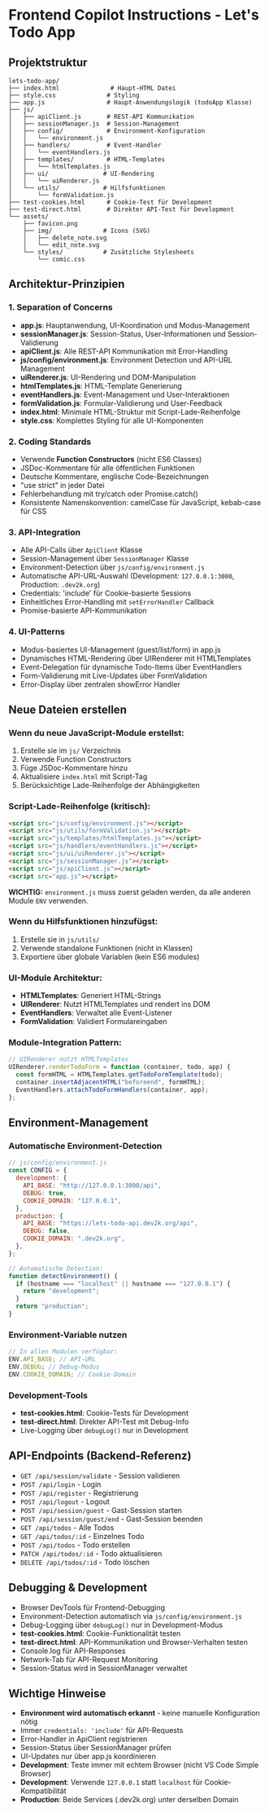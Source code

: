 # Frontend Copilot Instructions - Let's Todo App

## Projektstruktur

```
lets-todo-app/
├── index.html              # Haupt-HTML Datei
├── style.css              # Styling
├── app.js                 # Haupt-Anwendungslogik (todoApp Klasse)
├── js/
│   ├── apiClient.js       # REST-API Kommunikation
│   ├── sessionManager.js  # Session-Management
│   ├── config/            # Environment-Konfiguration
│   │   └── environment.js
│   ├── handlers/          # Event-Handler
│   │   └── eventHandlers.js
│   ├── templates/         # HTML-Templates
│   │   └── htmlTemplates.js
│   ├── ui/               # UI-Rendering
│   │   └── uiRenderer.js
│   └── utils/            # Hilfsfunktionen
│       └── formValidation.js
├── test-cookies.html      # Cookie-Test für Development
├── test-direct.html       # Direkter API-Test für Development
└── assets/
    ├── favicon.png
    ├── img/              # Icons (SVG)
    │   ├── delete_note.svg
    │   └── edit_note.svg
    └── styles/           # Zusätzliche Stylesheets
        └── comic.css
```

## Architektur-Prinzipien

### 1. Separation of Concerns

- **app.js**: Hauptanwendung, UI-Koordination und Modus-Management
- **sessionManager.js**: Session-Status, User-Informationen und Session-Validierung
- **apiClient.js**: Alle REST-API Kommunikation mit Error-Handling
- **js/config/environment.js**: Environment Detection und API-URL Management
- **uiRenderer.js**: UI-Rendering und DOM-Manipulation
- **htmlTemplates.js**: HTML-Template Generierung
- **eventHandlers.js**: Event-Management und User-Interaktionen
- **formValidation.js**: Formular-Validierung und User-Feedback
- **index.html**: Minimale HTML-Struktur mit Script-Lade-Reihenfolge
- **style.css**: Komplettes Styling für alle UI-Komponenten

### 2. Coding Standards

- Verwende **Function Constructors** (nicht ES6 Classes)
- JSDoc-Kommentare für alle öffentlichen Funktionen
- Deutsche Kommentare, englische Code-Bezeichnungen
- "use strict" in jeder Datei
- Fehlerbehandlung mit try/catch oder Promise.catch()
- Konsistente Namenskonvention: camelCase für JavaScript, kebab-case für CSS

### 3. API-Integration

- Alle API-Calls über `ApiClient` Klasse
- Session-Management über `SessionManager` Klasse
- Environment-Detection über `js/config/environment.js`
- Automatische API-URL-Auswahl (Development: `127.0.0.1:3000`, Production: `.dev2k.org`)
- Credentials: 'include' für Cookie-basierte Sessions
- Einheitliches Error-Handling mit `setErrorHandler` Callback
- Promise-basierte API-Kommunikation

### 4. UI-Patterns

- Modus-basiertes UI-Management (guest/list/form) in app.js
- Dynamisches HTML-Rendering über UIRenderer mit HTMLTemplates
- Event-Delegation für dynamische Todo-Items über EventHandlers
- Form-Validierung mit Live-Updates über FormValidation
- Error-Display über zentralen showError Handler

## Neue Dateien erstellen

### Wenn du neue JavaScript-Module erstellst:

1. Erstelle sie im `js/` Verzeichnis
2. Verwende Function Constructors
3. Füge JSDoc-Kommentare hinzu
4. Aktualisiere `index.html` mit Script-Tag
5. Berücksichtige Lade-Reihenfolge der Abhängigkeiten

### Script-Lade-Reihenfolge (kritisch):

```html
<script src="js/config/environment.js"></script>
<script src="js/utils/formValidation.js"></script>
<script src="js/templates/htmlTemplates.js"></script>
<script src="js/handlers/eventHandlers.js"></script>
<script src="js/ui/uiRenderer.js"></script>
<script src="js/sessionManager.js"></script>
<script src="js/apiClient.js"></script>
<script src="app.js"></script>
```

**WICHTIG:** `environment.js` muss zuerst geladen werden, da alle anderen Module `ENV` verwenden.

### Wenn du Hilfsfunktionen hinzufügst:

1. Erstelle sie in `js/utils/`
2. Verwende standalone Funktionen (nicht in Klassen)
3. Exportiere über globale Variablen (kein ES6 modules)

### UI-Module Architektur:

- **HTMLTemplates**: Generiert HTML-Strings
- **UIRenderer**: Nutzt HTMLTemplates und rendert ins DOM
- **EventHandlers**: Verwaltet alle Event-Listener
- **FormValidation**: Validiert Formulareingaben

### Module-Integration Pattern:

```javascript
// UIRenderer nutzt HTMLTemplates
UIRenderer.renderTodoForm = function (container, todo, app) {
  const formHTML = HTMLTemplates.getTodoFormTemplate(todo);
  container.insertAdjacentHTML("beforeend", formHTML);
  EventHandlers.attachTodoFormHandlers(container, app);
};
```

## Environment-Management

### Automatische Environment-Detection

```javascript
// js/config/environment.js
const CONFIG = {
  development: {
    API_BASE: "http://127.0.0.1:3000/api",
    DEBUG: true,
    COOKIE_DOMAIN: "127.0.0.1",
  },
  production: {
    API_BASE: "https://lets-todo-api.dev2k.org/api",
    DEBUG: false,
    COOKIE_DOMAIN: ".dev2k.org",
  },
};

// Automatische Detection:
function detectEnvironment() {
  if (hostname === "localhost" || hostname === "127.0.0.1") {
    return "development";
  }
  return "production";
}
```

### Environment-Variable nutzen

```javascript
// In allen Modulen verfügbar:
ENV.API_BASE; // API-URL
ENV.DEBUG; // Debug-Modus
ENV.COOKIE_DOMAIN; // Cookie-Domain
```

### Development-Tools

- **test-cookies.html**: Cookie-Tests für Development
- **test-direct.html**: Direkter API-Test mit Debug-Info
- Live-Logging über `debugLog()` nur in Development

## API-Endpoints (Backend-Referenz)

- `GET /api/session/validate` - Session validieren
- `POST /api/login` - Login
- `POST /api/register` - Registrierung
- `POST /api/logout` - Logout
- `POST /api/session/guest` - Gast-Session starten
- `POST /api/session/guest/end` - Gast-Session beenden
- `GET /api/todos` - Alle Todos
- `GET /api/todos/:id` - Einzelnes Todo
- `POST /api/todos` - Todo erstellen
- `PATCH /api/todos/:id` - Todo aktualisieren
- `DELETE /api/todos/:id` - Todo löschen

## Debugging & Development

- Browser DevTools für Frontend-Debugging
- Environment-Detection automatisch via `js/config/environment.js`
- Debug-Logging über `debugLog()` nur in Development-Modus
- **test-cookies.html**: Cookie-Funktionalität testen
- **test-direct.html**: API-Kommunikation und Browser-Verhalten testen
- Console.log für API-Responses
- Network-Tab für API-Request Monitoring
- Session-Status wird in SessionManager verwaltet

## Wichtige Hinweise

- **Environment wird automatisch erkannt** - keine manuelle Konfiguration nötig
- Immer `credentials: 'include'` für API-Requests
- Error-Handler in ApiClient registrieren
- Session-Status über SessionManager prüfen
- UI-Updates nur über app.js koordinieren
- **Development**: Teste immer mit echtem Browser (nicht VS Code Simple Browser)
- **Development**: Verwende `127.0.0.1` statt `localhost` für Cookie-Kompatibilität
- **Production**: Beide Services (.dev2k.org) unter derselben Domain
